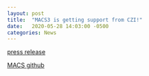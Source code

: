 ```yaml
---
layout: post
title:  "MACS3 is getting support from CZI!"
date:   2020-05-28 14:03:00 -0500
categories: News
---
```


[press release]

[MACS github]

[press release]: https://chanzuckerberg.com/newsroom/awards-3-8-million-open-source-software-projects-essential-science/
[MACS github]: https://github.com/macs3-project/MACS
